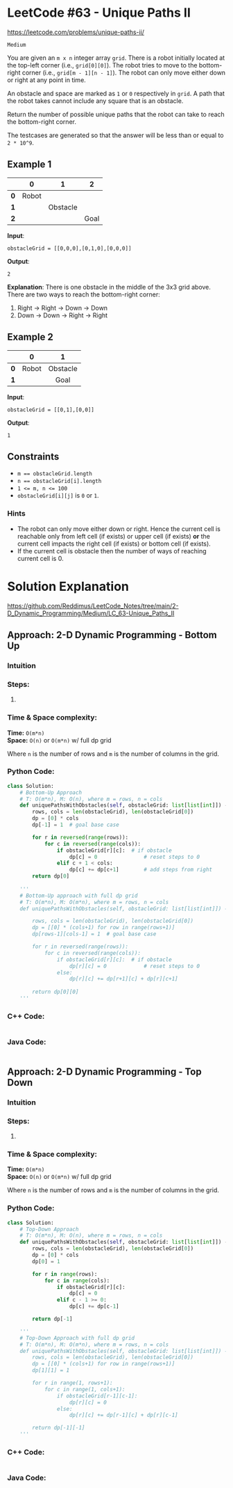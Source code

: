 
# LeetCode #63 - Unique Paths II

https://leetcode.com/problems/unique-paths-ii/

`Medium`

You are given an `m x n` integer array `grid`. There is a robot initially located at the top-left corner (i.e., `grid[0][0]`). The robot tries to move to the bottom-right corner (i.e., `grid[m - 1][n - 1]`). The robot can only move either down or right at any point in time.

An obstacle and space are marked as `1` or `0` respectively in `grid`. A path that the robot takes cannot include any square that is an obstacle.

Return the number of possible unique paths that the robot can take to reach the bottom-right corner.

The testcases are generated so that the answer will be less than or equal to `2 * 10^9`.

## Example 1
|       |   0   |     1    |   2  |
|:-----:|:-----:|:--------:|:----:|
| **0** | Robot |          |      |
| **1** |       | Obstacle |      |
| **2** |       |          | Goal |

**Input**: 
```
obstacleGrid = [[0,0,0],[0,1,0],[0,0,0]]
```
**Output**: 
```
2
```
**Explanation**: There is one obstacle in the middle of the 3x3 grid above.
There are two ways to reach the bottom-right corner:
1. Right -> Right -> Down -> Down
2. Down -> Down -> Right -> Right

## Example 2
|       |   0   |     1    |
|:-----:|:-----:|:--------:|
| **0** | Robot | Obstacle |
| **1** |       |   Goal   |

**Input**: 
```
obstacleGrid = [[0,1],[0,0]]
```
**Output**: 
```
1
```

## Constraints
- `m == obstacleGrid.length`
- `n == obstacleGrid[i].length`
- `1 <= m, n <= 100`
- `obstacleGrid[i][j]` is `0` or `1`.

### Hints
- The robot can only move either down or right. Hence the current cell is reachable only from left cell (if exists) or upper cell (if exists) **or** the current cell impacts the right cell (if exists) or bottom cell (if exists).
- If the current cell is obstacle then the number of ways of reaching current cell is 0.

# Solution Explanation

https://github.com/Reddimus/LeetCode_Notes/tree/main/2-D_Dynamic_Programming/Medium/LC_63-Unique_Paths_II

## Approach: 2-D Dynamic Programming - Bottom Up

### Intuition

### Steps:
1.

### Time & Space complexity:
**Time:** `O(m*n)`  
**Space:** `O(n)` or `O(m*n)` w/ full dp grid

Where `n` is the number of rows and `m` is the number of columns in the grid.

### Python Code:
```python
class Solution:
    # Bottom-Up Approach
    # T: O(m*n), M: O(n), where m = rows, n = cols
    def uniquePathsWithObstacles(self, obstacleGrid: list[list[int]]) -> int:
        rows, cols = len(obstacleGrid), len(obstacleGrid[0])
        dp = [0] * cols
        dp[-1] = 1  # goal base case

        for r in reversed(range(rows)):
            for c in reversed(range(cols)):
                if obstacleGrid[r][c]:  # if obstacle
                    dp[c] = 0               # reset steps to 0
                elif c + 1 < cols:
                    dp[c] += dp[c+1]        # add steps from right
        return dp[0]
    
    '''
    # Bottom-Up approach with full dp grid
    # T: O(m*n), M: O(m*n), where m = rows, n = cols
    def uniquePathsWithObstacles(self, obstacleGrid: list[list[int]]) -> int:

        rows, cols = len(obstacleGrid), len(obstacleGrid[0])
        dp = [[0] * (cols+1) for row in range(rows+1)]
        dp[rows-1][cols-1] = 1  # goal base case

        for r in reversed(range(rows)):
            for c in reversed(range(cols)):
                if obstacleGrid[r][c]:  # if obstacle
                    dp[r][c] = 0            # reset steps to 0
                else:
                    dp[r][c] += dp[r+1][c] + dp[r][c+1]
        
        return dp[0][0]
    '''
```

### C++ Code:
```cpp

```

### Java Code:
```java

```

## Approach: 2-D Dynamic Programming - Top Down

### Intuition

### Steps:
1.

### Time & Space complexity:
**Time:** `O(m*n)`  
**Space:** `O(n)` or `O(m*n)` w/ full dp grid

Where `n` is the number of rows and `m` is the number of columns in the grid.

### Python Code:
```python
class Solution:
    # Top-Down Approach
    # T: O(m*n), M: O(n), where m = rows, n = cols
    def uniquePathsWithObstacles(self, obstacleGrid: list[list[int]]) -> int:
        rows, cols = len(obstacleGrid), len(obstacleGrid[0])
        dp = [0] * cols
        dp[0] = 1

        for r in range(rows):
            for c in range(cols):
                if obstacleGrid[r][c]:
                    dp[c] = 0
                elif c - 1 >= 0:
                    dp[c] += dp[c-1]

        return dp[-1]

    '''
    # Top-Down Approach with full dp grid
    # T: O(m*n), M: O(m*n), where m = rows, n = cols
    def uniquePathsWithObstacles(self, obstacleGrid: list[list[int]]) -> int:
        rows, cols = len(obstacleGrid), len(obstacleGrid[0])
        dp = [[0] * (cols+1) for row in range(rows+1)]
        dp[1][1] = 1

        for r in range(1, rows+1):
            for c in range(1, cols+1):
                if obstacleGrid[r-1][c-1]:
                    dp[r][c] = 0
                else:
                    dp[r][c] += dp[r-1][c] + dp[r][c-1]

        return dp[-1][-1]
    '''
```

### C++ Code:
```cpp

```

### Java Code:
```java

```

